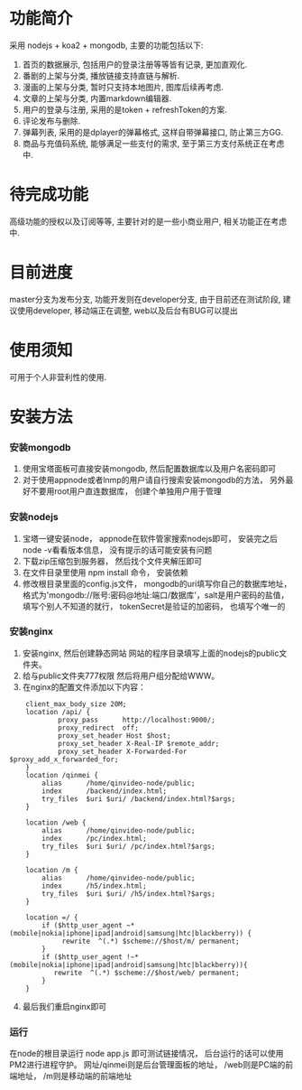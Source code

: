 # 功能简介

采用 nodejs + koa2 + mongodb, 主要的功能包括以下:

1. 首页的数据展示, 包括用户的登录注册等等皆有记录, 更加直观化.
2. 番剧的上架与分类, 播放链接支持直链与解析.
3. 漫画的上架与分类, 暂时只支持本地图片, 图库后续再考虑.
4. 文章的上架与分类, 内置markdown编辑器.
5. 用户的登录与注册, 采用的是token + refreshToken的方案.
6. 评论发布与删除.
7. 弹幕列表, 采用的是dplayer的弹幕格式, 这样自带弹幕接口, 防止第三方GG.
8. 商品与充值码系统, 能够满足一些支付的需求, 至于第三方支付系统正在考虑中.

# 待完成功能

高级功能的授权以及订阅等等, 主要针对的是一些小商业用户, 相关功能正在考虑中.

# 目前进度

master分支为发布分支, 功能开发则在developer分支, 由于目前还在测试阶段, 建议使用developer, 移动端正在调整, web以及后台有BUG可以提出

# 使用须知

可用于个人非营利性的使用.

# 安装方法
### 安装mongodb
1. 使用宝塔面板可直接安装mongodb, 然后配置数据库以及用户名密码即可
2. 对于使用appnode或者lnmp的用户请自行搜索安装mongodb的方法， 另外最好不要用root用户直连数据库， 创建个单独用户用于管理

### 安装nodejs
1. 宝塔一键安装node， appnode在软件管家搜索nodejs即可， 安装完之后node -v看看版本信息， 没有提示的话可能安装有问题
2. 下载zip压缩包到服务器， 然后找个文件夹解压即可
3. 在文件目录里使用 npm install 命令， 安装依赖
4. 修改根目录里面的config.js文件， mongodb的uri填写你自己的数据库地址， 格式为'mongodb://账号:密码@地址:端口/数据库'，salt是用户密码的盐值， 填写个别人不知道的就行， tokenSecret是验证的加密码， 也填写个唯一的

### 安装nginx
1. 安装nginx, 然后创建静态网站 网站的程序目录填写上面的nodejs的public文件夹。
2. 给与public文件夹777权限 然后将用户组分配给WWW。
3. 在nginx的配置文件添加以下内容：
```
    client_max_body_size 20M;
    location /api/ {
            proxy_pass      http://localhost:9000/;
            proxy_redirect  off;
            proxy_set_header Host $host;
            proxy_set_header X-Real-IP $remote_addr;
            proxy_set_header X-Forwarded-For $proxy_add_x_forwarded_for;
    }
    location /qinmei {
        alias      /home/qinvideo-node/public;
        index      /backend/index.html;
        try_files  $uri $uri/ /backend/index.html?$args;
    }
    
    location /web {
        alias      /home/qinvideo-node/public;
        index      /pc/index.html;
        try_files  $uri $uri/ /pc/index.html?$args;
    }
    
    location /m {
        alias      /home/qinvideo-node/public;
        index      /h5/index.html;
        try_files  $uri $uri/ /h5/index.html?$args;
    }
    
    location =/ { 
        if ($http_user_agent ~* (mobile|nokia|iphone|ipad|android|samsung|htc|blackberry)) {
             rewrite  ^(.*) $scheme://$host/m/ permanent;
        }
        if ($http_user_agent !~* (mobile|nokia|iphone|ipad|android|samsung|htc|blackberry)){
           rewrite  ^(.*) $scheme://$host/web/ permanent;
        }
    }

```
4. 最后我们重启nginx即可

### 运行
在node的根目录运行 node app.js 即可测试链接情况， 后台运行的话可以使用PM2进行进程守护。
网址/qinmei则是后台管理面板的地址，
/web则是PC端的前端地址，
/m则是移动端的前端地址
